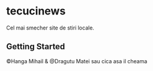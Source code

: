 # tecucinews

Cel mai smecher site de stiri locale.

## Getting Started

©Hanga Mihail & @Dragutu Matei sau cica asa il cheama
